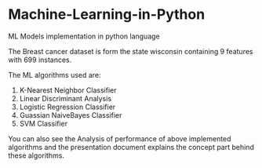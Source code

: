 # Machine-Learning-in-Python
ML Models implementation in python language

The Breast cancer dataset is form the state wisconsin containing 9 features with 699 instances.

The ML algorithms used are:
1) K-Nearest Neighbor Classifier
2) Linear Discriminant Analysis
3) Logistic Regression Classifier
4) Guassian NaiveBayes Classifier
5) SVM Classifier

You can also see the Analysis of performance of above implemented algorithms and the presentation document explains the concept part behind these algorithms.
